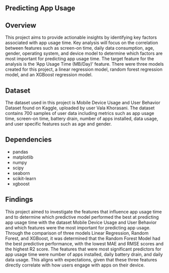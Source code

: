 ## Predicting App Usage

## Overview
This project aims to provide actionable insights by identifying key factors associated with app usage time. Key analysis will focus on the correlation between features such as screen-on time, daily data consumption, age, gender, operating system, and device model to determine which factors are most important for predicting app usage time. The target feature for the analysis is the ‘App Usage Time (MB/Day)’ feature. There were three models created for this project, a linear regression model, random forest regression model, and an XGBoost regression model.


## Dataset
The dataset used in this project is Mobile Device Usage and User Behavior Dataset found on Kaggle, uploaded by user Vala Khorasani. The dataset contains 700 samples of user data including metrics such as app usage time, screen-on time, battery drain, number of apps installed, data usage, and user specific features such as age and gender. 

## Dependencies
<ul>
    <li>pandas</li>
    <li>matplotlib</li>
    <li>numpy</li>
    <li>scipy</li>
    <li>seaborn</li>
    <li>scikit-learn</li>
    <li>xgboost</li>
</ul>

## Findings
This project aimed to investigate the features that influence app usage time and to determine which predictive model performed the best at predicting app usage time with the dataset Mobile Device Usage and User Behavior and which features were the most important for predicting app usage. Through the comparison of three models Linear Regression, Random Forest, and XGBoost, it was determined that the Random Forest Model had the best predictive performance, with the lowest MAE and RMSE scores and the highest R2 score. The features that were most significant predictors for app usage time were number of apps installed, daily battery drain, and daily data usage. This aligns with expectations, given that these three features directly correlate with how users engage with apps on their device. 
